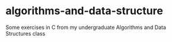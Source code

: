 # algorithms-and-data-structure
Some exercises in C from my undergraduate Algorithms and Data Structures class
